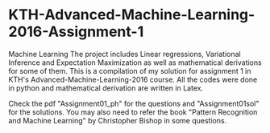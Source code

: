 # KTH-Advanced-Machine-Learning-2016-Assignment-1
Machine Learning
The project includes Linear regressions, Variational Inference and Expectation Maximization as well as mathematical derivations for some of them. This is a compilation of my solution for assignment 1 in KTH's Advanced-Machine-Learning-2016 course. All the codes were done in python and mathematical derivation are written in Latex.

Check the pdf "Assignment01_ph" for the questions and "Assignment01sol" for the solutions. You may also need to refer the book "Pattern Recognition and Machine Learning" by Christopher Bishop in some questions.
